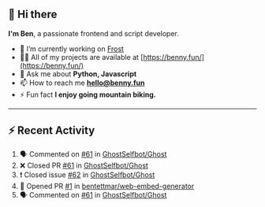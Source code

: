 ## 👋 Hi there
**I'm Ben**, a passionate frontend and script developer.

- 🔭 I’m currently working on [Frost](https://github.com/frostchat)
- 👨‍💻 All of my projects are available at [https://benny.fun/](https://benny.fun/)
- 💬 Ask me about **Python, Javascript**
- 📫 How to reach me **hello@benny.fun**
- ⚡ Fun fact **I enjoy going mountain biking.**

---
## ⚡️ Recent Activity
<!--START_SECTION:activity-->
1. 🗣 Commented on [#61](https://github.com/GhostSelfbot/Ghost/issues/61) in [GhostSelfbot/Ghost](https://github.com/GhostSelfbot/Ghost)
2. ❌ Closed PR [#61](https://github.com/GhostSelfbot/Ghost/pull/61) in [GhostSelfbot/Ghost](https://github.com/GhostSelfbot/Ghost)
3. ❗️ Closed issue [#62](https://github.com/GhostSelfbot/Ghost/issues/62) in [GhostSelfbot/Ghost](https://github.com/GhostSelfbot/Ghost)
4. 💪 Opened PR [#1](https://github.com/bentettmar/web-embed-generator/pull/1) in [bentettmar/web-embed-generator](https://github.com/bentettmar/web-embed-generator)
5. 🗣 Commented on [#61](https://github.com/GhostSelfbot/Ghost/issues/61) in [GhostSelfbot/Ghost](https://github.com/GhostSelfbot/Ghost)
<!--END_SECTION:activity-->
